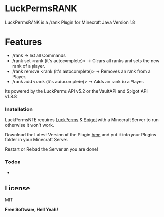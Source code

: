 # LuckPermsRANK
LuckPermsRANK is a /rank Plugin for Minecraft Java Version 1.8

# Features

  - /rank -> list all Commands
  - /rank set <player> <rank (it's autocomplete)> -> Clears all ranks and sets the new rank of a player.
  - /rank remove <player> <rank (it's autocomplete)> -> Removes an rank from a Player.
  - /rank add <player> <rank (it's autocomplete)> -> Adds an rank to a Player.

Its powered by the LuckPerms API v5.2 or the VaultAPI and Spigot API v1.8.8


### Installation

LuckPermsNTE requires [LuckPerms](https://luckperms.net) & [Spigot](https://www.spigotmc.org/)  with a Minecraft Server to run otherwise it won't work.

Download the Latest Version of the Plugin [here]() and put it into your Plugins folder in your Minecraft Server.

Restart or Reload the Server an you are done!

### Todos

 - 


License
----

MIT

**Free Software, Hell Yeah!**
